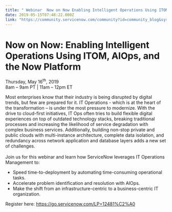 ```yaml
---
title: " Webinar  Now on Now Enabling Intelligent Operations Using ITOM AIOps and the Now Platform"
date: 2019-05-15T07:48:22.000Z
link: "https://community.servicenow.com/community?id=community_blog&sys_id=c211aaafdb11bb8cf7fca851ca9619c8"
---
```

<h1 class="">Now on Now: Enabling Intelligent Operations Using ITOM, AIOps, and the Now Platform</h1>
<p class="">Thursday, May 16<sup>th</sup>, 2019<br />8am – 9am PT | 11am – 12pm ET</p>
<p class="">Most enterprises know that their industry is being disrupted by digital trends, but few are prepared for it. IT Operations - which is at the heart of the transformation – is under the most pressure to modernize. With the drive to cloud-first initiatives, IT Ops often tries to build flexible digital experiences on top of outdated technology stacks, breaking traditional processes and increasing the likelihood of service degradation with complex business services. Additionally, building non-stop private and public clouds with multi-instance architecture, complete data isolation, and redundancy across network application and database layers adds a new set of challenges. <br /><br />Join us for this webinar and learn how ServiceNow leverages IT Operations Management to:</p>
<ul><li>Speed time-to-deployment by automating time-consuming operational tasks.</li><li>Accelerate problem identification and resolution with AIOps.</li><li>Make the shift from an infrastructure-centric to a business-centric IT organization.</li></ul>
<p>Register here: <a href="https://go.servicenow.com/LP&#61;12481%C2%A0" rel="nofollow">https://go.servicenow.com/LP&#61;12481%C2%A0</a></p>